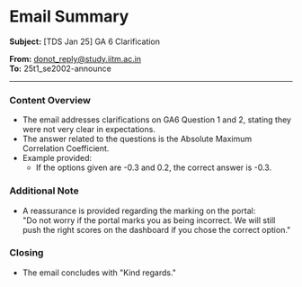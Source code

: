 # Email Summary

**Subject:** [TDS Jan 25] GA 6 Clarification

**From:** donot_reply@study.iitm.ac.in  
**To:** 25t1_se2002-announce  

---

### Content Overview

- The email addresses clarifications on GA6 Question 1 and 2, stating they were not very clear in expectations.
- The answer related to the questions is the Absolute Maximum Correlation Coefficient.
- Example provided:  
  - If the options given are -0.3 and 0.2, the correct answer is -0.3.
  
### Additional Note

- A reassurance is provided regarding the marking on the portal:  
  "Do not worry if the portal marks you as being incorrect. We will still push the right scores on the dashboard if you chose the correct option."

### Closing

- The email concludes with "Kind regards."